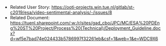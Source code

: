 - Related User Story: https://ooti-projects.win.tue.nl/gitlab/st-c2019/esa/video-sentimental-analysis/-/issues/8
- Related Document: https://tuenl.sharepoint.com/:w:/r/sites/gad_cbo/JPC/MC/ESA%20PDEng%20ST%20Project/Process%20(Technical)/Deployment_Guideline.docx?d=wf5e7bad74e024433b5786997f32261eb&csf=1&web=1&e=WDC9X6